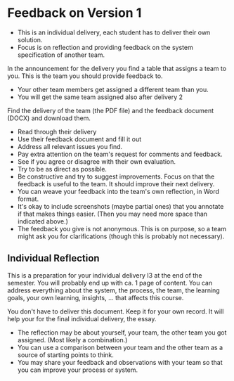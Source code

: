 # Feedback on Version 1

* This is an individual delivery, each student has to deliver their own solution.
* Focus is on reflection and providing feedback on the system specification of another team.


In the announcement for the delivery you find a table that assigns a team to you. This is the team you should provide feedback to.

* Your other team members get assigned a different team than you.
* You will get the same team assigned also after delivery 2


Find the delivery of the team (the PDF file) and the feedback document (DOCX) and download them. 

* Read through their delivery
* Use their feedback document and fill it out 
* Address all relevant issues you find. 
* Pay extra attention on the team's request for comments and feedback.
* See if you agree or disagree with their own evaluation.
* Try to be as direct as possible.
* Be constructive and try to suggest improvements. Focus on that the feedback is useful to the team. It should improve their next delivery.
* You can weave your feedback into the team's own reflection, in Word format. 
* It's okay to include screenshots (maybe partial ones) that you annotate if that makes things easier. (Then you may need more space than indicated above.)
* The feedback you give is not anonymous. This is on purpose, so a team might ask you for clarifications (though this is probably not necessary).






## Individual Reflection

This is a preparation for your individual delivery I3 at the end of the semester. You will probably end up with ca. 1 page of content. You can address everything about the system, the process, the team, the learning goals, your own learning, insights, ... that affects this course.

You don't have to deliver this document. Keep it for your own record. It will help your for the final individual delivery, the essay.


* The reflection may be about yourself, your team, the other team you got assigned. (Most likely a combination.)
* You can use a comparison between your team and the other team as a source of starting points to think.
* You may share your feedback and observations with your team so that you can improve your process or system.






